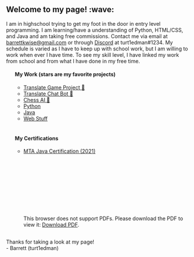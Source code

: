 <h2> Welcome to my page! :wave: </h2>
<p> I am in highschool trying to get my foot in the door in entry level programming.
I am learning/have a understanding of Python, HTML/CSS, and Java and am taking free commissions.
Contact me via email at <a href="mailto:email:barrettkwise@gmail.com">barrettkwise@gmail.com</a> or through <a href="https://discord.com/users/358636454601031681">Discord</a> at turt1edman#1234.
My schedule is varied as I have to keep up with school work, but I am willing to work when ever I have time.
To see my skill level, I have linked my work from school and from what I have done in my free time.

<ul>
<h4> My Work (stars are my favorite projects) </h4>
<ul>
<li><a href="https://github.com/turt1edman/translategame">Translate Game Project 🌟</a></li>
<li><a href="https://github.com/turt1edman/translatechatbot">Translate Chat Bot 🌟</a></li>
<li><a href="https://github.com/turt1edman/chess-ai">Chess AI 🌟</a></li>
<li><a href="https://github.com/turt1edman/python">Python</a></li>
<li><a href="https://github.com/turt1edman/java">Java</a></li>
<li><a href="https://github.com/turt1edman/web-stuff">Web Stuff</a></li>
</ul>
<br>
<h4> My Certifications </h4>
<ul>
<li><a href="https://docs.microsoft.com/en-us/learn/certifications/mta-introduction-to-programming-using-java/"> MTA Java Certification (2021)</a> 
<object data="https://github.com/turt1edman/turt1edman/blob/main/Barrett_Wise_MTA_Java.pdf" type="application/pdf" width="700px" height="700px"> 
<embed src="https://github.com/turt1edman/turt1edman/blob/main/Barrett_Wise_MTA_Java.pdf"> <p>This browser does not support PDFs. Please download the PDF to view it: <a href="https://github.com/turt1edman/turt1edman/blob/main/Barrett_Wise_MTA_Java.pdf">Download PDF</a>.</p>
</embed>
</object></li>
</ul>
</ul>
</p>
<footer>
<h2></h2>
<p> Thanks for taking a look at my page! <br> - Barrett (turt1edman) </p>
</footer>
<!---
turt1edman/turt1edman is a ✨ special ✨ repository because its `README.md` (this file) appears on your GitHub profile.
You can click the Preview link to take a look at your changes.
--->
